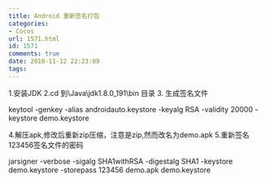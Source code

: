 ```yaml
---
title: Android 重新签名打包
categories:
- Cocos
url: 1571.html
id: 1571
comments: true
date: 2018-11-12 22:23:09
tags:
---
```


1.安装JDK 2.cd 到\\Java\\jdk1.8.0_191\\bin 目录 3. 生成签名文件

keytool -genkey -alias androidauto.keystore -keyalg RSA -validity 20000 -keystore demo.keystore

4.解压apk,修改后重新zip压缩，注意是zip,然而改名为demo.apk 5.重新签名 123456签名文件的密码

jarsigner -verbose -sigalg SHA1withRSA -digestalg SHA1 -keystore demo.keystore -storepass 123456 demo.apk demo.keystore